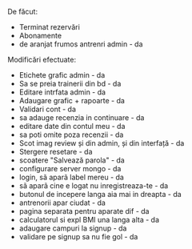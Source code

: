 De făcut:

- Terminat rezervări
- Abonamente
- de aranjat frumos antrenri admin - da


Modificări efectuate:
- Etichete grafic admin - da
- Sa se preia trainerii din bd - da
- Editare intrfata admin - da
- Adaugare grafic + rapoarte - da
- Validari cont - da 
- sa adauge recenzia in continuare - da
- editare date din contul meu - da
- sa poti omite poza recenzii - da
- Scot imag review și din admin, și din interfață - da
- Stergere resetare - da
- scoatere "Salvează parola" - da
- configurare server mongo - da
- login, sã aparã label mereu - da
- sã aparã cine e logat nu inregistreaza-te - da
- butonul de incepere langa aia mai in dreapta - da
- antrenorii apar ciudat - da
- pagina separata pentru aparate dif - da
- calculatorul si expl BMI una langa alta - da
- adaugare campuri la signup - da
- validare pe signup sa nu fie gol - da

